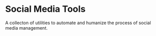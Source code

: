 # Social Media Tools

A collecton of utilities to automate and humanize the process of social media management.
